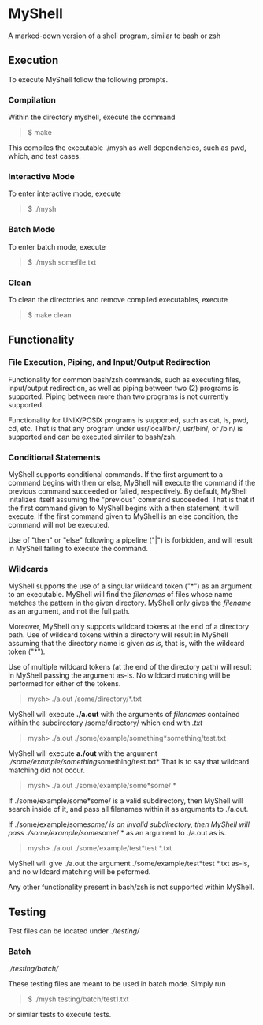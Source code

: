 # MyShell
A marked-down version of a shell program, similar to bash or zsh

## Execution

To execute MyShell follow the following prompts.

### Compilation

Within the directory myshell, execute the command

> $ make

This compiles the executable ./mysh as well dependencies, such as pwd, which, and test cases.

### Interactive Mode

To enter interactive mode, execute

> $ ./mysh

### Batch Mode

To enter batch mode, execute

> $ ./mysh somefile.txt


### Clean

To clean the directories and remove compiled executables, execute

> $ make clean

## Functionality


### File Execution, Piping, and Input/Output Redirection

Functionality for common bash/zsh commands, such as executing files, input/output redirection, as well as piping between two (2) programs is supported. Piping between more than two programs is not currently supported.

Functionality for UNIX/POSIX programs is supported, such as cat, ls, pwd, cd, etc. That is that any program under usr/local/bin/, usr/bin/, or /bin/ is supported and can be executed similar to bash/zsh.

### Conditional Statements

MyShell supports conditional commands. If the first argument to a command begins with then or else, MyShell will execute the command if the previous command succeeded or failed, respectively. By default, MyShell initalizes itself assuming the "previous" command succeeded. That is that if the first command given to MyShell begins with a then statement, it will execute. If the first command given to MyShell is an else condition, the command will not be executed.

Use of "then" or "else" following a pipeline ("|") is forbidden, and will result in MyShell failing to execute the command.

### Wildcards

MyShell supports the use of a singular wildcard token ("*") as an argument to an executable. MyShell will find the *filenames* of files whose name matches the pattern in the given directory. MyShell only gives the *filename* as an argument, and not the full path.

Moreover, MyShell only supports wildcard tokens at the end of a directory path. Use of wildcard tokens within a directory will result in MyShell assuming that the directory name is given *as is*, that is, with the wildcard token ("*").

Use of multiple wildcard tokens (at the end of the directory path) will result in MyShell passing the argument as-is. No wildcard matching will be performed for either of the tokens.

> mysh> ./a.out /some/directory/*.txt

MyShell will execute **./a.out** with the arguments of *filenames* contained within the subdirectory /some/directory/ which end with *.txt*

> mysh> ./a.out ./some/example/something*something/test.txt

MyShell will execute **a./out** with the argument *./some/example/something*something/test.txt* That is to say that wildcard matching did not occur.

> mysh> ./a.out ./some/example/some*some/ *

If ./some/example/some*some/ is a valid subdirectory, then MyShell will search inside of it, and pass all filenames within it as arguments to ./a.out.

If ./some/example/some*some/ is an invalid subdirectory, then MyShell will pass ./some/example/some*some/ * as an argument to ./a.out as is.

> mysh> ./a.out ./some/example/test*test *.txt

MyShell will give ./a.out the argument ./some/example/test*test *.txt as-is, and no wildcard matching will be peformed.





Any other functionality present in bash/zsh is not supported within MyShell.


## Testing

Test files can be located under *./testing/*

### Batch
*./testing/batch/*

These testing files are meant to be used in batch mode. Simply run 

> $ ./mysh testing/batch/test1.txt

or similar tests to execute tests.






  
  
